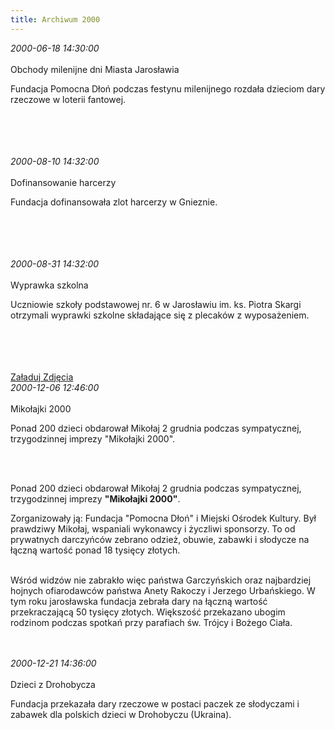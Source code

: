 ```yaml
---
title: Archiwum 2000
---
```


<div class="archiveItem">
<i>2000-06-18 14:30:00</i><br><br>
Obchody milenijne dni Miasta Jarosławia<p>Fundacja Pomocna Dłoń podczas festynu milenijnego rozdała dzieciom dary rzeczowe w loterii fantowej.</p><br><br>
<br><br>
</div>
<div class="archiveItem">
<i>2000-08-10 14:32:00</i><br><br>
Dofinansowanie harcerzy<p>Fundacja dofinansowała zlot harcerzy w Gnieznie.</p><br><br>
<br><br>
</div>
<div class="archiveItem">
<i>2000-08-31 14:32:00</i><br><br>
Wyprawka szkolna<p>Uczniowie szkoły podstawowej nr. 6 w Jarosławiu im. ks. Piotra Skargi otrzymali wyprawki szkolne składające się z plecaków z wyposażeniem.</p><br><br>
<br><br>
<a href="#" class="loadImages">Załaduj Zdjęcia</a><br>
<div class="centerImgs">
<a href="img/archive_files/as[1].jpg" target="_blank"><img data-src="img/archive_files/as[1].jpg" /></a><br>
</div>
</div>
<div class="archiveItem">
<i>2000-12-06 12:46:00</i><br><br>
Mikołajki 2000<p>Ponad 200 dzieci obdarował Mikołaj 2 grudnia podczas sympatycznej, trzygodzinnej imprezy "Mikołajki 2000".</p><br><br>
<p>Ponad 200 dzieci obdarował Mikołaj 2 grudnia podczas sympatycznej, trzygodzinnej imprezy <strong>"Mikołajki 2000"</strong>.</p><p>Zorganizowały ją: Fundacja "Pomocna Dłoń" i Miejski Ośrodek Kultury. Był prawdziwy Mikołaj, wspaniali wykonawcy i życzliwi sponsorzy. To od prywatnych darczyńców zebrano odzież, obuwie, zabawki i słodycze na łączną wartość ponad 18 tysięcy złotych.</p><p><br>Wśród widzów nie zabrakło więc państwa Garczyńskich oraz najbardziej hojnych ofiarodawców państwa Anety Rakoczy i Jerzego Urbańskiego. W tym roku jarosławska fundacja zebrała dary na łączną wartość przekraczającą 50 tysięcy złotych. Większość przekazano ubogim rodzinom podczas spotkań przy parafiach św. Trójcy i Bożego Ciała.</p><br><br>
</div>
<div class="archiveItem">
<i>2000-12-21 14:36:00</i><br><br>
Dzieci z Drohobycza<p>Fundacja przekazała dary rzeczowe w postaci paczek ze słodyczami i zabawek dla polskich dzieci w Drohobyczu (Ukraina).</p><br><br>
<br><br>
</div>

